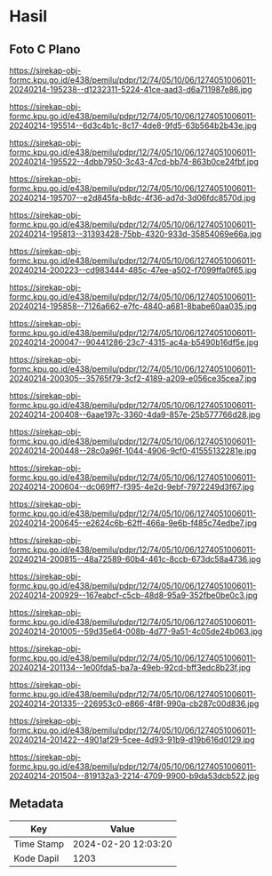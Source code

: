 # Hasil

## Foto C Plano

https://sirekap-obj-formc.kpu.go.id/e438/pemilu/pdpr/12/74/05/10/06/1274051006011-20240214-195238--d1232311-5224-41ce-aad3-d6a711987e86.jpg

https://sirekap-obj-formc.kpu.go.id/e438/pemilu/pdpr/12/74/05/10/06/1274051006011-20240214-195514--6d3c4b1c-8c17-4de8-9fd5-63b564b2b43e.jpg

https://sirekap-obj-formc.kpu.go.id/e438/pemilu/pdpr/12/74/05/10/06/1274051006011-20240214-195522--4dbb7950-3c43-47cd-bb74-863b0ce24fbf.jpg

https://sirekap-obj-formc.kpu.go.id/e438/pemilu/pdpr/12/74/05/10/06/1274051006011-20240214-195707--e2d845fa-b8dc-4f36-ad7d-3d06fdc8570d.jpg

https://sirekap-obj-formc.kpu.go.id/e438/pemilu/pdpr/12/74/05/10/06/1274051006011-20240214-195813--31393428-75bb-4320-933d-35854069e66a.jpg

https://sirekap-obj-formc.kpu.go.id/e438/pemilu/pdpr/12/74/05/10/06/1274051006011-20240214-200223--cd983444-485c-47ee-a502-f7099ffa0f65.jpg

https://sirekap-obj-formc.kpu.go.id/e438/pemilu/pdpr/12/74/05/10/06/1274051006011-20240214-195858--7126a662-e7fc-4840-a681-8babe60aa035.jpg

https://sirekap-obj-formc.kpu.go.id/e438/pemilu/pdpr/12/74/05/10/06/1274051006011-20240214-200047--90441286-23c7-4315-ac4a-b5490b16df5e.jpg

https://sirekap-obj-formc.kpu.go.id/e438/pemilu/pdpr/12/74/05/10/06/1274051006011-20240214-200305--35765f79-3cf2-4189-a209-e056ce35cea7.jpg

https://sirekap-obj-formc.kpu.go.id/e438/pemilu/pdpr/12/74/05/10/06/1274051006011-20240214-200408--6aae197c-3360-4da9-857e-25b577766d28.jpg

https://sirekap-obj-formc.kpu.go.id/e438/pemilu/pdpr/12/74/05/10/06/1274051006011-20240214-200448--28c0a96f-1044-4906-9cf0-41555132281e.jpg

https://sirekap-obj-formc.kpu.go.id/e438/pemilu/pdpr/12/74/05/10/06/1274051006011-20240214-200604--dc069ff7-f395-4e2d-9ebf-7972249d3f67.jpg

https://sirekap-obj-formc.kpu.go.id/e438/pemilu/pdpr/12/74/05/10/06/1274051006011-20240214-200645--e2624c6b-62ff-466a-9e6b-f485c74edbe7.jpg

https://sirekap-obj-formc.kpu.go.id/e438/pemilu/pdpr/12/74/05/10/06/1274051006011-20240214-200815--48a72589-60b4-461c-8ccb-673dc58a4736.jpg

https://sirekap-obj-formc.kpu.go.id/e438/pemilu/pdpr/12/74/05/10/06/1274051006011-20240214-200929--167eabcf-c5cb-48d8-95a9-352fbe0be0c3.jpg

https://sirekap-obj-formc.kpu.go.id/e438/pemilu/pdpr/12/74/05/10/06/1274051006011-20240214-201005--59d35e64-008b-4d77-9a51-4c05de24b063.jpg

https://sirekap-obj-formc.kpu.go.id/e438/pemilu/pdpr/12/74/05/10/06/1274051006011-20240214-201134--1e00fda5-ba7a-49eb-92cd-bff3edc8b23f.jpg

https://sirekap-obj-formc.kpu.go.id/e438/pemilu/pdpr/12/74/05/10/06/1274051006011-20240214-201335--226953c0-e866-4f8f-990a-cb287c00d836.jpg

https://sirekap-obj-formc.kpu.go.id/e438/pemilu/pdpr/12/74/05/10/06/1274051006011-20240214-201422--4901af29-5cee-4d93-91b9-d19b616d0129.jpg

https://sirekap-obj-formc.kpu.go.id/e438/pemilu/pdpr/12/74/05/10/06/1274051006011-20240214-201504--819132a3-2214-4709-9900-b9da53dcb522.jpg


## Metadata

| Key        | Value               |
| ---------- | ------------------- |
| Time Stamp | 2024-02-20 12:03:20 |
| Kode Dapil | 1203                |



